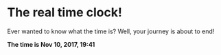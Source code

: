 # The real time clock!

Ever wanted to know what the time is? Well, your journey is about to end!

**The time is Nov 10, 2017, 19:41**